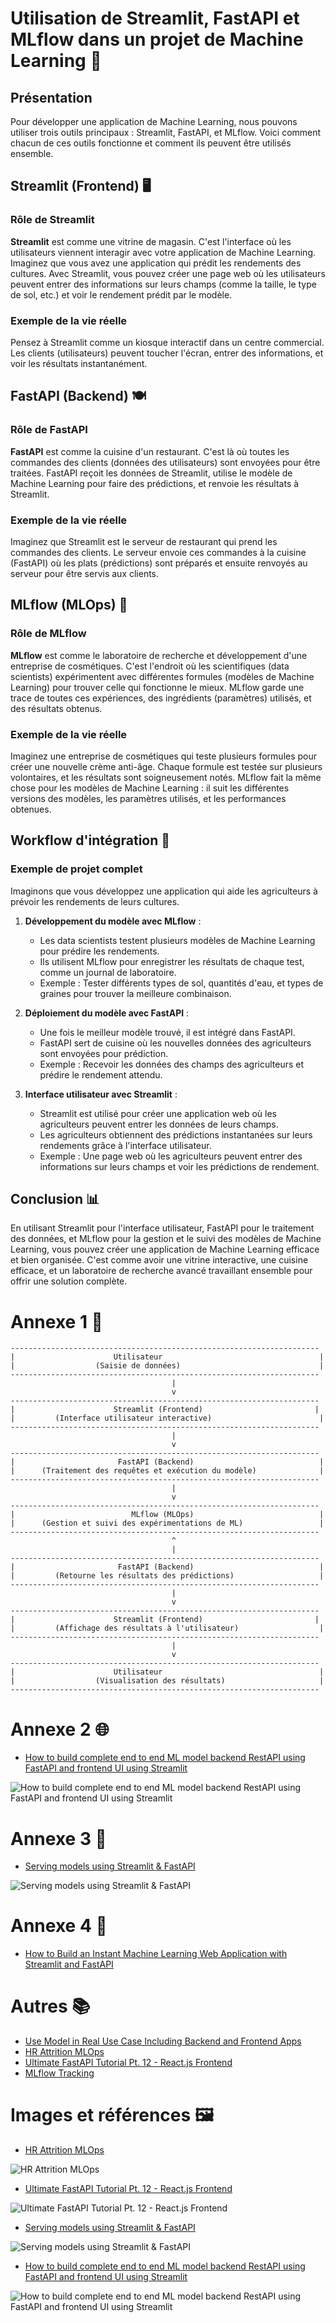 # Utilisation de Streamlit, FastAPI et MLflow dans un projet de Machine Learning 🚀

## Présentation

Pour développer une application de Machine Learning, nous pouvons utiliser trois outils principaux : Streamlit, FastAPI, et MLflow. Voici comment chacun de ces outils fonctionne et comment ils peuvent être utilisés ensemble.

## Streamlit (Frontend) 🖥️

### Rôle de Streamlit

**Streamlit** est comme une vitrine de magasin. C'est l'interface où les utilisateurs viennent interagir avec votre application de Machine Learning. Imaginez que vous avez une application qui prédit les rendements des cultures. Avec Streamlit, vous pouvez créer une page web où les utilisateurs peuvent entrer des informations sur leurs champs (comme la taille, le type de sol, etc.) et voir le rendement prédit par le modèle.

### Exemple de la vie réelle

Pensez à Streamlit comme un kiosque interactif dans un centre commercial. Les clients (utilisateurs) peuvent toucher l'écran, entrer des informations, et voir les résultats instantanément.

## FastAPI (Backend) 🍽️

### Rôle de FastAPI

**FastAPI** est comme la cuisine d'un restaurant. C'est là où toutes les commandes des clients (données des utilisateurs) sont envoyées pour être traitées. FastAPI reçoit les données de Streamlit, utilise le modèle de Machine Learning pour faire des prédictions, et renvoie les résultats à Streamlit.

### Exemple de la vie réelle

Imaginez que Streamlit est le serveur de restaurant qui prend les commandes des clients. Le serveur envoie ces commandes à la cuisine (FastAPI) où les plats (prédictions) sont préparés et ensuite renvoyés au serveur pour être servis aux clients.

## MLflow (MLOps) 🔬

### Rôle de MLflow

**MLflow** est comme le laboratoire de recherche et développement d'une entreprise de cosmétiques. C'est l'endroit où les scientifiques (data scientists) expérimentent avec différentes formules (modèles de Machine Learning) pour trouver celle qui fonctionne le mieux. MLflow garde une trace de toutes ces expériences, des ingrédients (paramètres) utilisés, et des résultats obtenus.

### Exemple de la vie réelle

Imaginez une entreprise de cosmétiques qui teste plusieurs formules pour créer une nouvelle crème anti-âge. Chaque formule est testée sur plusieurs volontaires, et les résultats sont soigneusement notés. MLflow fait la même chose pour les modèles de Machine Learning : il suit les différentes versions des modèles, les paramètres utilisés, et les performances obtenues.

## Workflow d'intégration 🔄

### Exemple de projet complet

Imaginons que vous développez une application qui aide les agriculteurs à prévoir les rendements de leurs cultures.

1. **Développement du modèle avec MLflow** :
   - Les data scientists testent plusieurs modèles de Machine Learning pour prédire les rendements.
   - Ils utilisent MLflow pour enregistrer les résultats de chaque test, comme un journal de laboratoire.
   - Exemple : Tester différents types de sol, quantités d'eau, et types de graines pour trouver la meilleure combinaison.

2. **Déploiement du modèle avec FastAPI** :
   - Une fois le meilleur modèle trouvé, il est intégré dans FastAPI.
   - FastAPI sert de cuisine où les nouvelles données des agriculteurs sont envoyées pour prédiction.
   - Exemple : Recevoir les données des champs des agriculteurs et prédire le rendement attendu.

3. **Interface utilisateur avec Streamlit** :
   - Streamlit est utilisé pour créer une application web où les agriculteurs peuvent entrer les données de leurs champs.
   - Les agriculteurs obtiennent des prédictions instantanées sur leurs rendements grâce à l'interface utilisateur.
   - Exemple : Une page web où les agriculteurs peuvent entrer des informations sur leurs champs et voir les prédictions de rendement.

## Conclusion 📊

En utilisant Streamlit pour l'interface utilisateur, FastAPI pour le traitement des données, et MLflow pour la gestion et le suivi des modèles de Machine Learning, vous pouvez créer une application de Machine Learning efficace et bien organisée. C'est comme avoir une vitrine interactive, une cuisine efficace, et un laboratoire de recherche avancé travaillant ensemble pour offrir une solution complète.

# Annexe 1 📜

```
---------------------------------------------------------------------
|                      Utilisateur                                   |
|                  (Saisie de données)                               |
---------------------------------------------------------------------
                                    |
                                    v
---------------------------------------------------------------------
|                      Streamlit (Frontend)                         |
|         (Interface utilisateur interactive)                        |
---------------------------------------------------------------------
                                    |
                                    v
---------------------------------------------------------------------
|                       FastAPI (Backend)                            |
|      (Traitement des requêtes et exécution du modèle)              |
---------------------------------------------------------------------
                                    |
                                    v
---------------------------------------------------------------------
|                          MLflow (MLOps)                            |
|      (Gestion et suivi des expérimentations de ML)                 |
---------------------------------------------------------------------
                                    ^
                                    |
---------------------------------------------------------------------
|                       FastAPI (Backend)                            |
|         (Retourne les résultats des prédictions)                   |
---------------------------------------------------------------------
                                    |
                                    v
---------------------------------------------------------------------
|                      Streamlit (Frontend)                         |
|         (Affichage des résultats à l'utilisateur)                  |
---------------------------------------------------------------------
                                    |
                                    v
---------------------------------------------------------------------
|                      Utilisateur                                   |
|                  (Visualisation des résultats)                     |
---------------------------------------------------------------------
```

# Annexe 2 🌐

- [How to build complete end to end ML model backend RestAPI using FastAPI and frontend UI using Streamlit](https://medium.com/@goradbj/how-to-build-complete-end-to-end-ml-model-backend-restapi-using-fastapi-and-front-end-ui-using-22f64bf04476)

![How to build complete end to end ML model backend RestAPI using FastAPI and frontend UI using Streamlit](https://github.com/hrhouma/begining_IA_part1/assets/10111526/c261da4e-7fa2-460b-9d5f-31d5bf3a7426)

# Annexe 3 🌟

- [Serving models using Streamlit & FastAPI](https://medium.com/@publiciscommerce/serving-models-using-streamlit-fastapi-a73af8da5ade)

![Serving models using Streamlit & FastAPI](https://github.com/hrhouma/begining_IA_part1/assets/10111526/43bc6e5a-9940-40eb-b9cc-1bac19c3c525)

# Annexe 4 🧪

- [How to Build an Instant Machine Learning Web Application with Streamlit and FastAPI](https://developer.nvidia.com/blog/how-to-build-an-instant-machine-learning-web-application-with-streamlit-and-fastapi/)

# Autres 📚

- [Use Model in Real Use Case Including Backend and Frontend Apps](https://akpolatcem.medium.com/use-model-in-real-use-case-including-backend-and-frontend-apps-f4d8164cba8b)
- [HR Attrition MLOps](https://github.com/silverstone1903/hr-attrition-mlops)
- [Ultimate FastAPI Tutorial Pt. 12 - React.js Frontend](https://christophergs.com/tutorials/ultimate-fastapi-tutorial-pt-12-react-js-frontend/)
- [MLflow Tracking](https://www.mlflow.org/docs/2.5.0/tracking.html)

# Images et références 🖼️

- [HR Attrition MLOps](https://github.com/silverstone1903/hr-attrition-mlops)

![HR Attrition MLOps](https://github.com/hrhouma/begining_IA_part1/assets/10111526/c91e2558-ebf3-4ad8-9cbd-e3ab5431392f)

- [Ultimate FastAPI Tutorial Pt. 12 - React.js Frontend](https://christophergs.com/tutorials/ultimate-fastapi-tutorial-pt-12-react-js-frontend/)

![Ultimate FastAPI Tutorial Pt. 12 - React.js Frontend](https://github.com/hrhouma/begining_IA_part1/assets/10111526/9e050b9e-625a-408a-8e70-809bad619b7f)

- [Serving models using Streamlit & FastAPI](https://medium.com/@publiciscommerce/serving-models-using-streamlit-fastapi-a73af8da5ade)

![Serving models using Streamlit & FastAPI](https://github.com/hrhouma/begining_IA_part1/assets/10111526/29be32f7-c962-4684-8c7e-76c1094bcc9f)

- [How to build complete end to end ML model backend RestAPI using FastAPI and frontend UI using Streamlit](https://medium.com/@goradbj/how-to-build-complete-end-to-end-ml-model-backend-restapi-using-fastapi-and-front-end-ui-using-22f64bf04476)

![How to build complete end to end ML model backend RestAPI using FastAPI and frontend UI using Streamlit](https://github.com/hrhouma/begining_IA_part1/assets/10111526/e0b90506-7b69-4294-873b-22a6106aae12)
